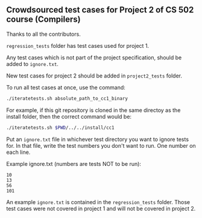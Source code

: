 ## Crowdsourced test cases for Project 2 of CS 502 course (Compilers)

Thanks to all the contributors.

`regression_tests` folder has test cases used for project 1.

Any test cases which is not part of the project specification, should be added to `ignore.txt`.

New test cases for project 2 should be added in `project2_tests` folder.

To run all test cases at once, use the command:

```sh
./iteratetests.sh absolute_path_to_cc1_binary
```

For example, if this git repository is cloned in the same directoy as the install folder, then the correct command would be:

```sh
./iteratetests.sh $PWD/../../install/cc1
```

Put an `ignore.txt` file in whichever test directory you want to ignore tests for. In that file, write the test numbers you don't want to run. One number on each line.

Example ignore.txt (numbers are tests NOT to be run):

```
10
13
56
101
```

An example `ignore.txt` is contained in the `regression_tests` folder. Those test cases were not covered in project 1 and will not be covered in project 2.
